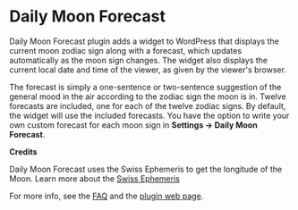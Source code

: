 Daily Moon Forecast
===================

Daily Moon Forecast plugin adds a widget to WordPress that displays the current moon zodiac sign along with a forecast, which updates automatically as the moon sign changes. The widget also displays the current local date and time of the viewer, as given by the viewer's browser. 

The forecast is simply a one-sentence or two-sentence suggestion of the general mood in the air according to the zodiac sign the moon is in. Twelve forecasts are included, one for each of the twelve zodiac signs. By default, the widget will use the included forecasts. You have the option to write your own custom forecast for each moon sign in **Settings -> Daily Moon Forecast**.

**Credits**

Daily Moon Forecast uses the Swiss Ephemeris to get the longitude of the Moon. Learn more about the [Swiss Ephemeris](http://www.astro.com/swisseph/swephinfo_e.htm)

For more info, see the [FAQ](http://wordpress.org/plugins/daily-moon-forecast/faq/) and the [plugin web page](http://isabelcastillo.com/downloads/daily-moon-forecast-wp-plugin).
